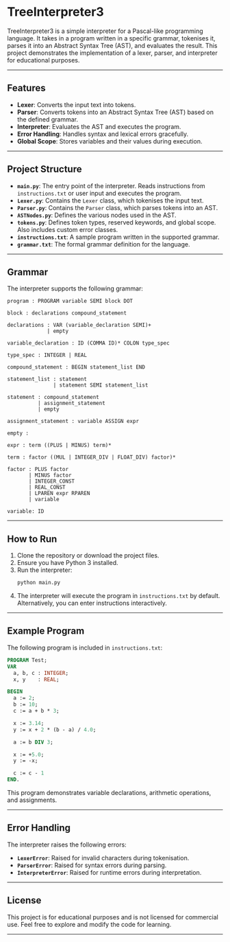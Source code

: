 # TreeInterpreter3

TreeInterpreter3 is a simple interpreter for a Pascal-like programming language. It takes in a program written in a specific grammar, tokenises it, parses it into an Abstract Syntax Tree (AST), and evaluates the result. This project demonstrates the implementation of a lexer, parser, and interpreter for educational purposes.

---

## Features

- **Lexer**: Converts the input text into tokens.
- **Parser**: Converts tokens into an Abstract Syntax Tree (AST) based on the defined grammar.
- **Interpreter**: Evaluates the AST and executes the program.
- **Error Handling**: Handles syntax and lexical errors gracefully.
- **Global Scope**: Stores variables and their values during execution.

---

## Project Structure

- **`main.py`**: The entry point of the interpreter. Reads instructions from `instructions.txt` or user input and executes the program.
- **`Lexer.py`**: Contains the `Lexer` class, which tokenises the input text.
- **`Parser.py`**: Contains the `Parser` class, which parses tokens into an AST.
- **`ASTNodes.py`**: Defines the various nodes used in the AST.
- **`tokens.py`**: Defines token types, reserved keywords, and global scope. Also includes custom error classes.
- **`instructions.txt`**: A sample program written in the supported grammar.
- **`grammar.txt`**: The formal grammar definition for the language.

---

## Grammar

The interpreter supports the following grammar:

```
program : PROGRAM variable SEMI block DOT

block : declarations compound_statement

declarations : VAR (variable_declaration SEMI)+
             | empty

variable_declaration : ID (COMMA ID)* COLON type_spec

type_spec : INTEGER | REAL

compound_statement : BEGIN statement_list END

statement_list : statement
               | statement SEMI statement_list

statement : compound_statement
          | assignment_statement
          | empty

assignment_statement : variable ASSIGN expr

empty :

expr : term ((PLUS | MINUS) term)*

term : factor ((MUL | INTEGER_DIV | FLOAT_DIV) factor)*

factor : PLUS factor
       | MINUS factor
       | INTEGER_CONST
       | REAL_CONST
       | LPAREN expr RPAREN
       | variable

variable: ID
```

---

## How to Run

1. Clone the repository or download the project files.
2. Ensure you have Python 3 installed.
3. Run the interpreter:
   ```bash
   python main.py
   ```
4. The interpreter will execute the program in `instructions.txt` by default. Alternatively, you can enter instructions interactively.

---

## Example Program

The following program is included in `instructions.txt`:

```pascal
PROGRAM Test;
VAR
  a, b, c : INTEGER;
  x, y    : REAL;

BEGIN
  a := 2;
  b := 10;
  c := a + b * 3;

  x := 3.14;
  y := x + 2 * (b - a) / 4.0;

  a := b DIV 3;

  x := +5.0;
  y := -x;

  c := c - 1
END.
```

This program demonstrates variable declarations, arithmetic operations, and assignments.

---

## Error Handling

The interpreter raises the following errors:

- **`LexerError`**: Raised for invalid characters during tokenisation.
- **`ParserError`**: Raised for syntax errors during parsing.
- **`InterpreterError`**: Raised for runtime errors during interpretation.

---

## License

This project is for educational purposes and is not licensed for commercial use. Feel free to explore and modify the code for learning.

---
